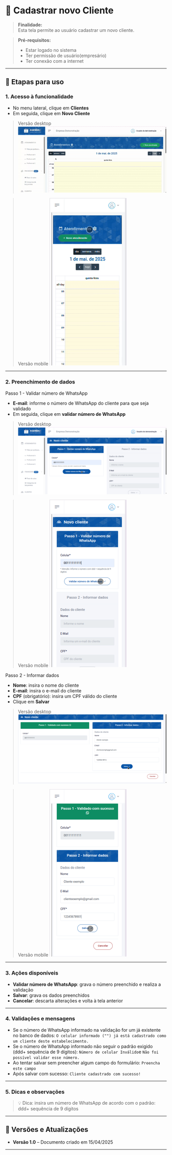 # 📘 Cadastrar novo Cliente

> **Finalidade:**  
> Esta tela permite ao usuário cadastrar um novo cliente.

> **Pré-requisitos:**    
> - Estar logado no sistema  
> - Ter permissão de usuário(empresário) 
> - Ter conexão com a internet

---

## 🧭 Etapas para uso

### 1. Acesso à funcionalidade
- No menu lateral, clique em **Clientes**
- Em seguida, clique em **Novo Cliente**

> Versão desktop
![Alt text](img/Desktop/novo_cliente_parte1.gif)

> Versão mobile
![Alt text](img/Mobile/novo_cliente_parte1.gif)

---

### 2. Preenchimento de dados
Passo 1 - Validar número de WhatsApp
- **E-mail**: informe o número de WhatsApp do cliente para que seja validado
- Em seguida, clique em **validar número de WhatsApp**

> Versão desktop
![Alt text](img/Desktop/novo_cliente_parte2.png)

> Versão mobile
![Alt text](img/Mobile/novo_cliente_parte2.png)

Passo 2 - Informar dados
- **Nome**: insira o nome do cliente  
- **E-mail**: insira o e-mail do cliente
- **CPF** (obrigatório): insira um CPF válido do cliente
- Clique em **Salvar**

> Versão desktop
![Alt text](img/Desktop/novo_cliente_parte3.png)

> Versão mobile
![Alt text](img/Mobile/novo_cliente_parte3.png)

---

### 3. Ações disponíveis
- **Validar número de WhatsApp**: grava o número preenchido e realiza a validação
- **Salvar**: grava os dados preenchidos  
- **Cancelar**: descarta alterações e volta à tela anterior  

---

### 4. Validações e mensagens
- Se o número de WhatsApp informado na validação for um já existente no banco de dados: `O celular informado ("") já está cadastrado como um cliente deste estabelecimento.`
- Se o número de WhatsApp informado não seguir o padrão exigido (ddd+ sequência de 9 dígitos): `Número de celular Inválido`e `Não foi possível validar esse número.`
- Ao tentar salvar sem preencher algum campo do formulário: `Preencha este campo`  
- Após salvar com sucesso: `Cliente cadastrado com sucesso!`  

---

### 5. Dicas e observações
> 💡 Dica: insira um número de WhatsApp de acordo com o padrão: ddd+ sequência de 9 dígitos 

---

## 🔄 Versões e Atualizações

- **Versão 1.0** – Documento criado em 15/04/2025

---
